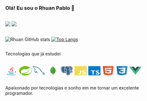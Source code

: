 ### Olá! Eu sou o Rhuan Pablo 👋

<div style="display: inline_block"><br>
 <a href="https://www.instagram.com/rhuan_pablo_faria/" target="_blank"><img src="https://img.shields.io/badge/-Instagram-%23E4405F?style=for-the-badge&logo=instagram&logoColor=white" target="_blank"></a>
 <a href="https://www.linkedin.com/in/rhuan-pablo-de-faria-200aa7234/" target="_blank"><img src="https://img.shields.io/badge/-LinkedIn-%230077B5?style=for-the-badge&logo=linkedin&logoColor=white" target="_blank"></a>
</div>

##

![Rhuan GitHub stats](https://github-readme-stats.vercel.app/api?username=RhuanPablodeFaria&show_icons=true&theme=radical)
[![Top Langs](https://github-readme-stats.vercel.app/api/top-langs/?username=RhuanPablodeFaria&hid_progress=true)](https://github.com/RhuanPablodeFaria/github-readme-stats)

## 
Tecnologias que já estudei

<div style="display: inline_block"><br/>
  <img align="center" alt="Java" height="30" width="40" src="https://raw.githubusercontent.com/devicons/devicon/master/icons/java/java-original.svg" />
  <img align="center" alt="SpringBoot" height="30" width="40" src="https://raw.githubusercontent.com/devicons/devicon/master/icons/spring/spring-original.svg" />
  <img align="center" alt="MySQL" height="30" width="40" src="https://raw.githubusercontent.com/devicons/devicon/master/icons/mysql/mysql-original.svg" />
  <img align="center" alt="MongoDB" height="30" width="40" src="https://raw.githubusercontent.com/devicons/devicon/master/icons/mongodb/mongodb-original.svg" />
  <img align="center" alt="PostgreSQL" height="30" width="40" src="https://raw.githubusercontent.com/devicons/devicon/master/icons/postgresql/postgresql-original.svg" />
  <img align="center" alt="Rafa-Js" height="30" width="40" src="https://raw.githubusercontent.com/devicons/devicon/master/icons/javascript/javascript-plain.svg">
  <img align="center" alt="Rafa-Ts" height="30" width="40" src="https://raw.githubusercontent.com/devicons/devicon/master/icons/typescript/typescript-plain.svg">
  <img align="center" alt="Rafa-HTML" height="30" width="40" src="https://raw.githubusercontent.com/devicons/devicon/master/icons/html5/html5-original.svg">
  <img align="center" alt="Rafa-CSS" height="30" width="40" src="https://raw.githubusercontent.com/devicons/devicon/master/icons/css3/css3-original.svg">
  <img align="center" alt="Java" height="30" width="40" src="https://raw.githubusercontent.com/devicons/devicon/master/icons/vuejs/vuejs-original.svg" />
 </div><br/>

Apaixonado por tecnologias e sonho em me tornar um excelente programador.
